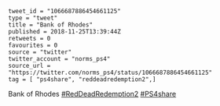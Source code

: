 ```
tweet_id = "1066687886454661125"
type = "tweet"
title = "Bank of Rhodes"
published = 2018-11-25T13:39:44Z
retweets = 0
favourites = 0
source = "twitter"
twitter_account = "norms_ps4"
source_url = "https://twitter.com/norms_ps4/status/1066687886454661125"
tag = [ "ps4share", "reddeadredemption2",]
```

Bank of Rhodes [#RedDeadRedemption2](/tags/reddeadredemption2/) [#PS4share](/tags/ps4share/)

<p class='image'><img src='http://mnf.m17s.net/2018/11/25/Ds2i-kwWkAAQIxi.jpg' alt=''></p>

